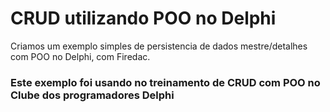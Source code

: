 # CRUD utilizando POO no Delphi

Criamos um exemplo simples de persistencia de dados mestre/detalhes com POO no Delphi, com Firedac.

### Este exemplo foi usando no treinamento de CRUD com POO no Clube dos programadores Delphi
